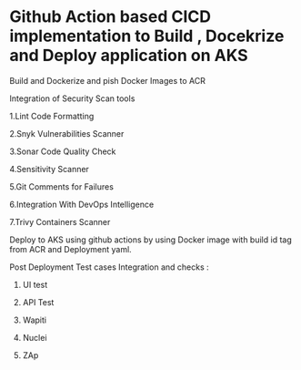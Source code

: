 # Github Action based CICD implementation to Build , Docekrize and Deploy application on AKS

Build and Dockerize and pish Docker Images to ACR 

Integration of Security Scan tools 

1.Lint Code Formatting

2.Snyk Vulnerabilities Scanner

3.Sonar Code Quality Check

4.Sensitivity Scanner

5.Git Comments for Failures

6.Integration With DevOps Intelligence

7.Trivy Containers Scanner

Deploy to AKS using github actions by using Docker image with build id tag from ACR and Deployment yaml.

Post Deployment Test cases Integration and checks :
1. UI test 
 
3. API Test 
 
5. Wapiti 
 
7. Nuclei

9. ZAp 
